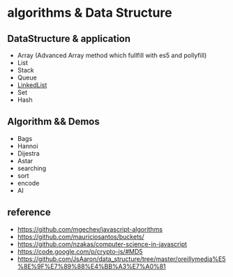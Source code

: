 algorithms & Data Structure
==========

## DataStructure & application

- Array (Advanced Array method which fullfill with es5 and pollyfill)
- List
- Stack
- Queue
- [LinkedList](data-structure/src/linked-list/README.md)
- Set
- Hash


## Algorithm && Demos

- Bags
- Hannoi
- Dijestra
- Astar
- searching
- sort
- encode
- AI

## reference

- https://github.com/mgechev/javascript-algorithms
- https://github.com/mauriciosantos/buckets/
- https://github.com/nzakas/computer-science-in-javascript
- https://code.google.com/p/crypto-js/#MD5
- https://github.com/JsAaron/data_structure/tree/master/oreillymedia%E5%8E%9F%E7%89%88%E4%BB%A3%E7%A0%81

